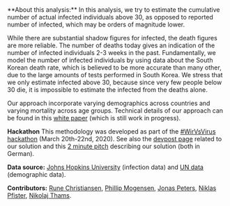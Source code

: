 <br>
<br>
**About this analysis:** In this analysis, we try to estimate the cumulative number of actual infected individuals above 30, as opposed to reported number of infected, which may be orders of magnitude lower. 

While there are substantial shadow figures for infected, the death figures are more reliable. The number of deaths today gives an indication of the number of infected individuals 2-3 weeks in the past. Fundamentally, we model the number of infected individuals by using data about the South Korean death rate, which is believed to be more accurate than many other, due to the large amounts of tests performed in South Korea. We stress that we only estimate infected above 30, because since very few people below 30 die, it is impossible to estimate the infected from the deaths alone. 

Our approach incorporate varying demographics across countries and varying mortality across age groups. Technical details of our approach can be found in this [white paper](https://github.com/nikolajthams/COVID-19/blob/master/wirvsvirus/draft/concept_online_version.pdf) (which is still work in progress). 



**Hackathon** This methodology was developed as part of the [\#WirVsVirus hackathon](https://wirvsvirushackathon.org) (March 20th-22nd, 2020). See also the [devpost page](https://devpost.com/software/038_daten_infektionszahlenschatzen) related to our solution and this [2 minute pitch](https://www.youtube.com/watch?v=ug6u5wXXD4M&feature=emb_title) describing our solution (both in German).

**Data source:** [Johns Hopkins University](https://gisanddata.maps.arcgis.com/apps/opsdashboard/index.html#/bda7594740fd40299423467b48e9ecf6) (infection data) and [UN data](http://data.un.org/Default.aspx) (demographic data). 

**Contributors:** [Rune Christiansen](mailto:krunechristiansen@math.ku.dk), [Phillip Mogensen](mailto:pbm@math.ku.dk), [Jonas Peters](mailto:jonas.peters@math.ku.dk), [Niklas Pfister](mailto:np@math.ku.dk), [Nikolaj Thams](mailto:thams@math.ku.dk).